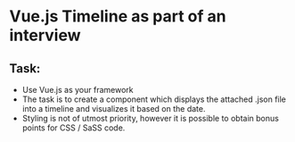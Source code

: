 # Vue.js Timeline as part of an interview

## Task:

- Use Vue.js as your framework
- The task is to create a component which displays the attached .json file into a timeline and visualizes it based on the date.
- Styling is not of utmost priority, however it is possible to obtain bonus points for CSS / SaSS code.
